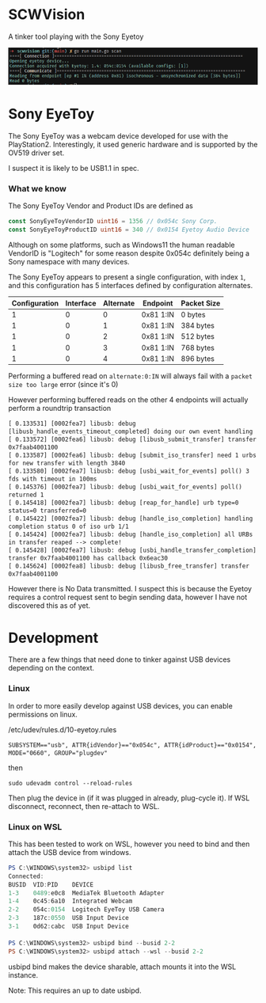 # SCWVision
A tinker tool playing with the Sony Eyetoy

![img](static/scwvision_prototype.png)

# Sony EyeToy
The Sony EyeToy was a webcam device developed for use with the PlayStation2. Interestingly, it used generic hardware and is supported by the OV519 driver set.

I suspect it is likely to be USB1.1 in spec.

### What we know

The Sony EyeToy Vendor and Product IDs are defined as 

```go
const SonyEyeToyVendorID uint16 = 1356 // 0x054c Sony Corp.
const SonyEyeToyProductID uint16 = 340 // 0x0154 Eyetoy Audio Device
```

Although on some platforms, such as Windows11 the human readable VendorID is "Logitech" for some reason despite 0x054c definitely being a Sony namespace with many devices.

The Sony EyeToy appears to present a single configuration, with index `1`, and this configuration has 5 interfaces defined by configuration alternates.

| Configuration | Interface | Alternate | Endpoint | Packet Size |
|---------------|-----------|-----------|----------|-------------|
| 1             | 0         | 0         | 0x81 1:IN| 0 bytes     |
| 1             | 0         | 1         | 0x81 1:IN| 384 bytes   |
| 1             | 0         | 2         | 0x81 1:IN| 512 bytes   |
| 1             | 0         | 3         | 0x81 1:IN| 768 bytes   |
| 1             | 0         | 4         | 0x81 1:IN| 896 bytes   |

Performing a buffered read on `alternate:0:IN` will always fail with a `packet size too large` error (since it's 0)

However performing buffered reads on the other 4 endpoints will actually perform a roundtrip transaction

```
[ 0.133531] [0002fea7] libusb: debug [libusb_handle_events_timeout_completed] doing our own event handling
[ 0.133572] [0002fea6] libusb: debug [libusb_submit_transfer] transfer 0x7faab4001100
[ 0.133587] [0002fea6] libusb: debug [submit_iso_transfer] need 1 urbs for new transfer with length 3840
[ 0.133580] [0002fea7] libusb: debug [usbi_wait_for_events] poll() 3 fds with timeout in 100ms
[ 0.145376] [0002fea7] libusb: debug [usbi_wait_for_events] poll() returned 1
[ 0.145418] [0002fea7] libusb: debug [reap_for_handle] urb type=0 status=0 transferred=0
[ 0.145422] [0002fea7] libusb: debug [handle_iso_completion] handling completion status 0 of iso urb 1/1
[ 0.145424] [0002fea7] libusb: debug [handle_iso_completion] all URBs in transfer reaped --> complete!
[ 0.145428] [0002fea7] libusb: debug [usbi_handle_transfer_completion] transfer 0x7faab4001100 has callback 0x6eac30
[ 0.145624] [0002fea8] libusb: debug [libusb_free_transfer] transfer 0x7faab4001100
```

However there is No Data transmitted. I suspect this is because the Eyetoy requires a control request sent to begin sending data, however I have not discovered this as of yet.

# Development
There are a few things that need done to tinker against USB devices depending on the context.

### Linux

In order to more easily develop against USB devices, you can enable permissions on linux.

/etc/udev/rules.d/10-eyetoy.rules
```
SUBSYSTEM=="usb", ATTR{idVendor}=="0x054c", ATTR{idProduct}=="0x0154", MODE="0660", GROUP="plugdev"
```

then

```
sudo udevadm control --reload-rules
```

Then plug the device in (if it was plugged in already, plug-cycle it). If WSL disconnect, reconnect, then re-attach to WSL.

### Linux on WSL

This has been tested to work on WSL, however you need to bind and then attach the USB device from windows.

```powershell
PS C:\WINDOWS\system32> usbipd list
Connected:
BUSID  VID:PID    DEVICE                                                        STATE
1-3    0489:e0c8  MediaTek Bluetooth Adapter                                    Not shared
1-4    0c45:6a10  Integrated Webcam                                             Not shared
2-2    054c:0154  Logitech EyeToy USB Camera                                    Not Shared
2-3    187c:0550  USB Input Device                                              Not shared
3-1    0d62:cabc  USB Input Device                                              Not shared

PS C:\WINDOWS\system32> usbipd bind --busid 2-2
PS C:\WINDOWS\system32> usbipd attach --wsl --busid 2-2
```

usbipd bind makes the device sharable, attach mounts it into the WSL instance.

Note: This requires an up to date usbipd.